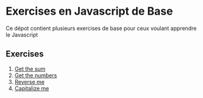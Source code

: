 # Exercises en Javascript de Base
Ce dépot contient plusieurs exercises de base pour ceux voulant apprendre le Javascript


## Exercises
1. [Get the sum](src/sum)
2. [Get the numbers](src/get_the_numbers)
2. [Reverse me](src/reverse_me)
3. [Capitalize me](src/capitalize_me)
